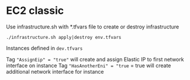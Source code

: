 # EC2 classic

Use infrastructure.sh with *.tfvars file to create or destroy infrastructure

```./infrastructure.sh apply|destroy env.tfvars```

Instances defined in ```dev.tfvars```

Tag ```"AssignEip" = "true"``` will create and assign Elastic IP to first network interface on instance
Tag ```"HasAnotherEni" = "true``` = true will create additional network interface for instance
